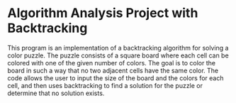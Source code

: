 # Algorithm Analysis Project with Backtracking
This program is an implementation of a backtracking algorithm for solving a color puzzle. The puzzle consists of a square board where each cell can be colored with one of the given number of colors. The goal is to color the board in such a way that no two adjacent cells have the same color. The code allows the user to input the size of the board and the colors for each cell, and then uses backtracking to find a solution for the puzzle or determine that no solution exists.
